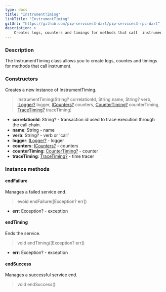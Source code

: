 ```yaml
---
type: docs
title: "InstrumentTiming"
linkTitle: "InstrumentTiming"
gitUrl: "https://github.com/pip-services3-dart/pip-services3-rpc-dart"
description: >
    Creates logs, counters and timings for methods that call  instrument.
---
```


### Description

The InstrumentTiming class allows you to create logs, countes and timings for methods that call instrument.

### Constructors
Creates a new instance of InstrumentTiming.

> InstrumentTiming(String? correlationId, String name, String? verb, [ILogger?](../../../observability/log/ilogger) logger, [ICounters?](../../../observability/count/icounters) counters, [CounterTiming?](../../../observability/count/counter_timing) counterTiming, [TraceTiming?](../../../observability/trace/trace_timing) traceTiming)

- **correlationId**: String? -  transaction id used to trace execution through the call chain.    
- **name**: String - name    
- **verb**: String? - verb or 'call'     
- **logger**: [ILogger?](../../../observability/log/ilogger) - logger    
- **counters**: [ICounters?](../../../observability/count/icounters) - counters     
- **counterTiming**: [CounterTiming?](../../../observability/count/counter_timing) - counter    
- **traceTiming**: [TraceTiming?](../../../observability/trace/trace_timing) - time tracer    


### Instance methods

#### endFailure
Manages a failed service end.

> evoid endFailure([Exception? err])

- **err**: Exception? - exception


#### endTiming
Ends the service.

> void endTiming([Exception? err])

- **err**: Exception? - exception


#### endSuccess
Manages a successful service end.

> void endSuccess()




